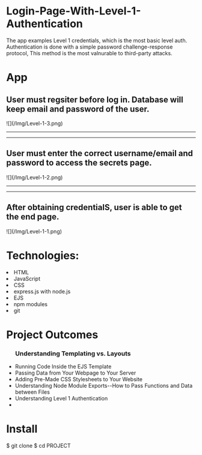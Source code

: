# Login-Page-With-Level-1-Authentication
The app examples Level 1 credentials, which is the most basic level auth. Authentication is done with a simple password challenge-response protocol, This method is the most valnurable to third-party attacks.

# App
<h2>User must regsiter before log in. Database will keep email and password of the user.</h2>
![](/Img/Level-1-3.png)
<hr>
<hr>
<h2> User must enter the correct username/email and password to access the secrets page.</h2>
![](/Img/Level-1-2.png)
<hr>
<hr>
<h2>After obtaining credentialS, user is able to get the end page.</h2>
![](/Img/Level-1-1.png)


# Technologies:
<li> HTML</li>
<li>JavaScript </li>
<li>CSS </li>
<li>express.js with node.js </li>
<li>EJS </li>
<li>npm modules </li>
<li>git</li>

# Project Outcomes
<ul>
  <h3> Understanding Templating vs.
Layouts</h3>
  <li> Running Code Inside the EJS
Template </li>
  <li> Passing Data from Your Webpage
to Your Server </li>
  <li> Adding Pre-Made CSS Stylesheets
to Your Website</li>
  <li>Understanding Node Module Exports--How to Pass Functions and Data between Files
</li>
  <li>Understanding Level 1 Authentication<li>
  
</ul>





# Install
$ git clone 
$ cd PROJECT


